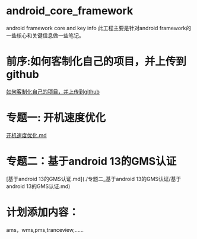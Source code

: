 # android_core_framework
android framework core and key info
此工程主要是针对android framework的一些核心和关键信息做一些笔记。

# 前序:如何客制化自己的项目，并上传到github
[如何客制化自己的项目，并上传到github](./上传项目至github.md)


# 专题一: 开机速度优化
[开机速度优化.md](./专题一_开机速度优化/开机速度优化.md)

# 专题二：基于android 13的GMS认证
[基于android 13的GMS认证.md](./专题二_基于android 13的GMS认证/基于android 13的GMS认证.md)

# 计划添加内容：
ams，wms,pms,tranceview,......



